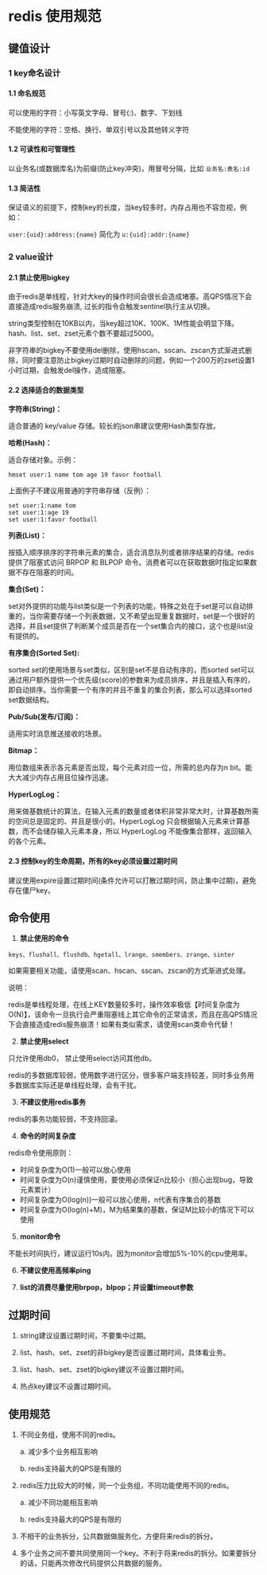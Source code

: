 # redis 使用规范

## 键值设计

### 1 key命名设计

#### 1.1 命名规范

可以使用的字符：小写英文字母、冒号(:)、数字、下划线

不能使用的字符：空格、换行、单双引号以及其他转义字符

#### 1.2 可读性和可管理性

以业务名(或数据库名)为前缀(防止key冲突)，用冒号分隔，比如 `业务名:表名:id`

#### 1.3 简洁性

保证语义的前提下，控制key的长度，当key较多时，内存占用也不容忽视，例如：

`user:{uid}:address:{name}` 简化为 `u:{uid}:addr:{name}`

### 2 value设计

#### 2.1 禁止使用bigkey

由于redis是单线程，针对大key的操作时间会很长会造成堵塞。高QPS情况下会直接造成redis服务崩溃, 过长的指令会触发sentinel执行主从切换。

string类型控制在10KB以内，当key超过10K、100K、1M性能会明显下降。hash、list、set、zset元素个数不要超过5000。

非字符串的bigkey不要使用del删除，使用hscan、sscan、zscan方式渐进式删除，同时要注意防止bigkey过期时自动删除的问题，例如一个200万的zset设置1小时过期，会触发del操作，造成阻塞。

#### 2.2 选择适合的数据类型

**字符串(String)：**

适合普通的 key/value 存储。较长的json串建议使用Hash类型存放。

**哈希(Hash)：**

适合存储对象。示例：
```
hmset user:1 name tom age 19 favor football
```

上面例子不建议用普通的字符串存储（反例）：
```
set user:1:name tom
set user:1:age 19
set user:1:favor football
```

**列表(List)：**

按插入顺序排序的字符串元素的集合，适合消息队列或者排序结果的存储。redis提供了阻塞式访问 BRPOP 和 BLPOP 命令。消费者可以在获取数据时指定如果数据不存在阻塞的时间。

**集合(Set)：**

set对外提供的功能与list类似是一个列表的功能，特殊之处在于set是可以自动排重的，当你需要存储一个列表数据，又不希望出现重复数据时，set是一个很好的选择，并且set提供了判断某个成员是否在一个set集合内的接口，这个也是list没有提供的。

**有序集合(Sorted Set):**

sorted set的使用场景与set类似，区别是set不是自动有序的，而sorted set可以通过用户额外提供一个优先级(score)的参数来为成员排序，并且是插入有序的，即自动排序。当你需要一个有序的并且不重复的集合列表，那么可以选择sorted set数据结构。

**Pub/Sub(发布/订阅)：**

适用实时消息推送接收的场景。

**Bitmap：**

用位数组来表示各元素是否出现，每个元素对应一位，所需的总内存为n bit。能大大减少内存占用且位操作迅速。

**HyperLogLog：**

用来做基数统计的算法，在输入元素的数量或者体积非常非常大时，计算基数所需的空间总是固定的、并且是很小的。HyperLogLog 只会根据输入元素来计算基数，而不会储存输入元素本身，所以 HyperLogLog 不能像集合那样，返回输入的各个元素。

#### 2.3 控制key的生命周期，所有的key必须设置过期时间

建议使用expire设置过期时间(条件允许可以打散过期时间，防止集中过期)，避免存在僵尸key。

## 命令使用

1. **禁止使用的命令**

```
keys、flushall、flushdb、hgetall、lrange、smembers、zrange、sinter
```

如果需要相关功能，请使用scan、hscan、sscan、zscan的方式渐进式处理。

说明：

redis是单线程处理，在线上KEY数量较多时，操作效率极低【时间复杂度为O(N)】，该命令一旦执行会严重阻塞线上其它命令的正常请求，而且在高QPS情况下会直接造成redis服务崩溃！如果有类似需求，请使用scan类命令代替！

2. **禁止使用select**

只允许使用db0， 禁止使用select访问其他db。

redis的多数据库较弱，使用数字进行区分，很多客户端支持较差，同时多业务用多数据库实际还是单线程处理，会有干扰。

3. **不建议使用redis事务**

redis的事务功能较弱，不支持回滚。

4. **命令的时间复杂度**

redis命令使用原则：

- 时间复杂度为O(1)一般可以放心使用
- 时间复杂度为O(n)谨慎使用，要使用必须保证n比较小（担心出现bug，导致元素累计）
- 时间复杂度为O(log(n))一般可以放心使用，n代表有序集合的基数
- 时间复杂度为O(log(n)+M)，M为结果集的基数，保证M比较小的情况下可以使用

5. **monitor命令**

不能长时间执行，建议运行10s内。因为monitor会增加5%-10%的cpu使用率。

6. **不建议使用高频率ping**

7. **list的消费尽量使用brpop，blpop；并设置timeout参数**

## 过期时间

1. string建议设置过期时间，不要集中过期。

2. list、hash、set、zset的非bigkey是否设置过期时间，具体看业务。

3. list、hash、set、zset的bigkey建议不设置过期时间。

4. 热点key建议不设置过期时间。

## 使用规范

1. 不同业务组，使用不同的redis。

   a. 减少多个业务相互影响

   b. redis支持最大的QPS是有限的

2. redis压力比较大的时候，同一个业务组，不同功能使用不同的redis。

   a. 减少不同功能相互影响

   b. redis支持最大的QPS是有限的

3. 不相干的业务拆分，公共数据做服务化，方便将来redis的拆分。

4. 多个业务之间不要共同使用同一个key。不利于将来redis的拆分。如果要拆分的话，只能再次修改代码提供公共数据的服务。
